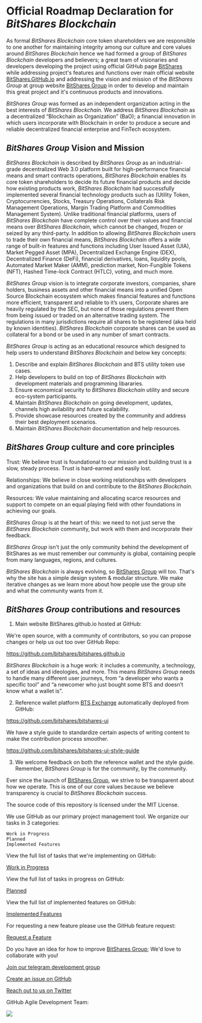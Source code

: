 # Official Roadmap Declaration for *BitShares Blockchain*

As formal *BitShares Blockchain* core token shareholders we are responsible to one another for maintaining integrity among our culture and core values around *BitShares Blockchain* hence we had formed a group of *BitShares Blockchain* developers and believers; a great team of visionaries and developers developing the project using official GitHub page [BitShares](https://github.com/bitshares) while addressing project's features and functions over main official website [BitShares.GitHub.io](https://bitshares.github.io) and addressing the vision and mission of the *BitShares Group* at group website [BitShares Group](https://BitSharesGroup.org) in order to develop and maintain this great project and it's continuous products and innovations.

*BitShares Group* was formed as an independent organization acting in the best interests of *BitShares Blockchain*. We address *BitShares Blockchain* as a decentralized “Blockchain as Organization” (BaO); a financial innovation in which users incorporate with Blockchain in order to produce a secure and reliable decentralized financial enterprise and FinTech ecosystem.

## *BitShares Group* Vision and Mission

*BitShares Blockchain* is described by *BitShares Group* as an industrial-grade decentralized Web 3.0 platform built for high-performance financial means and smart contracts operations, *BitShares Blockchain* enables its core token shareholders to decide its future financial products and decide how existing products work, *BitShares Blockchain* had successfully implemented several financial technology products such as (Utility Token, Cryptocurrencies, Stocks, Treasury Operations, Collaterals Risk Management Operations, Margin Trading Platform and Commodities Management System). Unlike traditional financial platforms, users of *BitShares Blockchain* have complete control over their values and financial means over *BitShares Blockchain*, which cannot be changed, frozen or seized by any third-party. In addition to allowing *BitShares Blockchain* users to trade their own financial means, *BitShares Blockchain* offers a wide range of built-in features and functions including User Issued Asset (UIA), Market Pegged Asset (MPA), Decentralized Exchange Engine (DEX), Decentralized Finance (DeFi), financial derivatives, loans, liquidity pools, Automated Market Maker (AMM), prediction market, Non-Fungible Tokens (NFT), Hashed Time-lock Contract (HTLC), voting, and much more.

*BitShares Group* vision is to integrate corporate investors, companies, share holders, business assets and other financial means into a unified Open Source Blockchain ecosystem which makes financial features and functions more efficient, transparent and reliable to it’s users, Corporate shares are heavily regulated by the SEC, but none of those regulations prevent them from being issued or traded on an alternative trading system. The regulations in many jurisdictions require all shares to be registered (aka held by known identities). *BitShares Blockchain* corporate shares can be used as collateral for a bond or be used in any number of smart contracts.

*BitShares Group* is acting as an educational resource which designed to help users to understand *BitShares Blockchain* and below key concepts:

1) Describe and explain *BitShares Blockchain* and BTS utility token use cases.
2) Help developers to build on top of *BitShares Blockchain* with development materials and programming libararies. 
3) Ensure economical security to *BitShares Blockchain* utility and secure eco-system participants.
4) Maintain *BitShares Blockchain* on going development, updates, channels high avilability and future scalability.
5) Provide showcase resources created by the community and address their best deployment scenarios.
6) Maintain *BitShares Blockchain* documentation and help resources.

## *BitShares Group* culture and core principles

Trust: We believe trust is foundational to our mission and building trust is a slow, steady process. Trust is hard-earned and easily lost.

Relationships: We believe in close working relationships with developers and organizations that build on and contribute to the *BitShares Blockchain*.

Resources: We value maintaining and allocating scarce resources and support to compete on an equal playing field with other foundations in achieving our goals.

*BitShares Group* is at the heart of this: we need to not just serve the *BitShares Blockchain* community, but work with them and incorporate their feedback. 

*BitShares Group* isn't just the only community behind the development of BitShares as we must remember our community is global, containing people from many languages, regions, and cultures.

*BitShares Blockchain* is always evolving, so [BitShares Group](https://BitSharesGroup.org) will too. That's why the site has a simple design system & modular structure. We make iterative changes as we learn more about how people use the group site and what the community wants from it.

## *BitShares Group* contributions and resources

1) Main website BitShares.github.io hosted at GitHub:

We're open source, with a community of contributors, so you can propose changes or help us out too over GitHub Repo:

https://github.com/bitshares/bitshares.github.io

*BitShares Blockchain* is a huge work: it includes a community, a technology, a set of ideas and ideologies, and more. This means *BitShares Group* needs to handle many different user journeys, from “a developer who wants a specific tool” and “a newcomer who just bought some BTS and doesn’t know what a wallet is".

2) Reference wallet platform [BTS Exchange](https://BTS.Exchange) automatically deployed from GitHub: 

https://github.com/bitshares/bitshares-ui

We have a style guide to standardize certain aspects of writing content to make the contribution process smoother.

https://github.com/bitshares/bitshares-ui-style-guide

3) We welcome feedback on both the reference wallet and the style guide. Remember, *BitShares Group* is for the community, by the community.

Ever since the launch of [BitShares Group](https://BitSharesGroup.org), we strive to be transparent about how we operate. This is one of our core values because we believe transparency is crucial to *BitShares Blockchain* success.

The source code of this repository is licensed under the MIT License.

We use GitHub as our primary project management tool. We organize our tasks in 3 categories:

    Work in Progress
    Planned
    Implemented Features

View the full list of tasks that we're implementing on GitHub:

[Work in Progress](https://github.com/bitshares/bitshares-core/milestones?state=open)

View the full list of tasks in progress on GitHub:

[Planned](https://github.com/bitshares/bitshares-core/milestones)

View the full list of implemented features on GitHub:

[Implemented Features](https://github.com/bitshares/bitshares-core/milestones?state=closed)

For requesting a new feature please use the GitHub feature request:

[Request a Feature](https://github.com/bitshares/bitshares-core/issues/new?assignees=&labels=&template=feature_request.md)


Do you have an idea for how to improve [BitShares Group](https://BitSharesGroup.org); We'd love to collaborate with you!

[Join our telegram development group](https://t.me/BitSharesDEV)

[Create an issue on GitHub](https://github.com/bitshares/bitshares-core/issues)

[Reach out to us on Twitter](https://twitter.com/BitSharesGroup)

GitHub Agile Development Team:

<a href="https://github.com/bitshares/bitshares-core/graphs/contributors">
  <img src="https://contrib.rocks/image?repo=bitshares/bitshares-core" />
</a>
